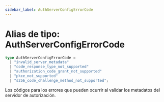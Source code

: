 ```yaml
---
sidebar_label: AuthServerConfigErrorCode
---
```


# Alias de tipo: AuthServerConfigErrorCode

```ts
type AuthServerConfigErrorCode = 
  | "invalid_server_metadata"
  | "code_response_type_not_supported"
  | "authorization_code_grant_not_supported"
  | "pkce_not_supported"
  | "s256_code_challenge_method_not_supported";
```

Los códigos para los errores que pueden ocurrir al validar los metadatos del servidor de autorización.